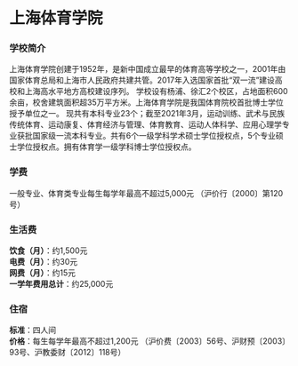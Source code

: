 # 上海体育学院
### 学校简介
上海体育学院创建于1952年，是新中国成立最早的体育高等学校之一，2001年由国家体育总局和上海市人民政府共建共管。2017年入选国家首批“双一流”建设高校和上海高水平地方高校建设序列。 学校设有杨浦、徐汇2个校区，占地面积600余亩，校舍建筑面积超35万平方米。上海体育学院是我国体育院校首批博士学位授予单位之一。 现共有本科专业23个；截至2021年3月，运动训练、武术与民族传统体育、运动康复、体育经济与管理、体育教育、运动人体科学、应用心理学专业获批国家级一流本科专业。共有6个一级学科学术硕士学位授权点，5个专业硕士学位授权点。拥有体育学一级学科博士学位授权点。

### 学费
一般专业、体育类专业每生每学年最高不超过5,000元 （沪价行〔2000〕第120号）

### 生活费
**饮食（月）**：约1,500元  
**电费（月）**：约30元  
**网费（月）**：约15元  
**一学年费用总计**：约25,000元  

### 住宿
**标准**：四人间  
**价格**：每生每学年最高不超过1,200元 （沪价费〔2003〕56号、沪财预〔2003〕93号、沪教委财〔2012〕118号）  
